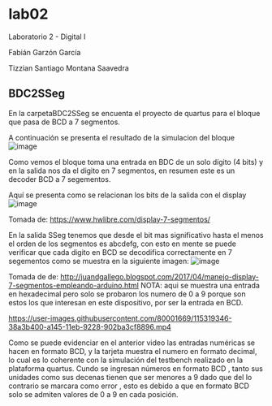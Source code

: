 # lab02
Laboratorio 2 - Digital I

Fabián Garzón García

Tizzian Santiago Montana Saavedra

## BDC2SSeg

En la carpetaBDC2SSeg se encuenta el proyecto de quartus para el bloque que pasa de BCD a 7 segmentos.

A continuación se presenta el resultado de la simulacion del bloque
![image](https://user-images.githubusercontent.com/80001669/115319290-0c883300-a145-11eb-8490-6006f72f0f35.png)

Como vemos el bloque toma una entrada en BDC de un solo dígito (4 bits) y en la salida nos da el digito en 7 segmentos, en resumen este es un decoder BCD a 7 segementos.

Aquí se presenta como se relacionan los bits de la salida con el display
![image](https://user-images.githubusercontent.com/80001669/115320137-e19ede80-a146-11eb-8047-0ca35079db35.png)

Tomada de: https://www.hwlibre.com/display-7-segmentos/

En la salida SSeg tenemos que desde el bit mas significativo hasta el menos el orden de los segmentos es abcdefg, con esto en mente se puede verificar que cada digito en BCD se decodifica correctamente en 7 segementos como se muestra en la siguiente imagen:
![image](https://user-images.githubusercontent.com/80001669/115320469-92a57900-a147-11eb-9461-8d7504c45565.png)

Tomada de de: http://juandgallego.blogspot.com/2017/04/manejo-display-7-segmentos-empleando-arduino.html
NOTA: aqui se muestra una entrada en hexadecimal pero solo se probaron los numero de 0 a 9 porque son estos los que interesan en este dispositivo, por ser la entrada en BCD.

https://user-images.githubusercontent.com/80001669/115319346-38a3b400-a145-11eb-9228-902ba3cf8896.mp4


Como se puede evidenciar en el anterior video  las entradas numéricas  se hacen en formato BCD, y  la tarjeta muestra el numero en formato decimal, lo cual es lo coherente con la simulación del testbench realizado en la plataforma quartus.
Cundo se ingresan números en formato BCD , tanto sus unidades como sus decenas tienen que ser menores a 9 dado que del lo contrario se marcara como error , esto es debido a que en formato BCD solo se admiten valores de 0 a 9 en cada posición. 
